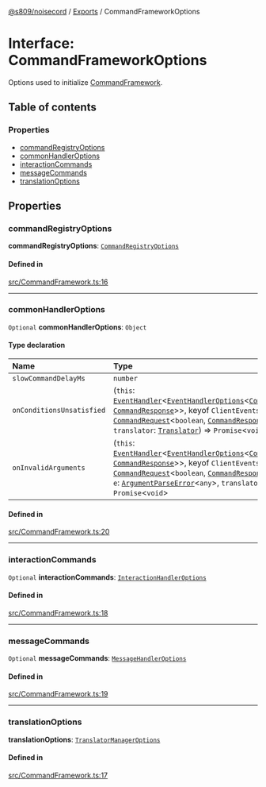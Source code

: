 [@s809/noisecord](../README.md) / [Exports](../modules.md) / CommandFrameworkOptions

# Interface: CommandFrameworkOptions

Options used to initialize [CommandFramework](../classes/CommandFramework.md).

## Table of contents

### Properties

- [commandRegistryOptions](CommandFrameworkOptions.md#commandregistryoptions)
- [commonHandlerOptions](CommandFrameworkOptions.md#commonhandleroptions)
- [interactionCommands](CommandFrameworkOptions.md#interactioncommands)
- [messageCommands](CommandFrameworkOptions.md#messagecommands)
- [translationOptions](CommandFrameworkOptions.md#translationoptions)

## Properties

### commandRegistryOptions

 **commandRegistryOptions**: [`CommandRegistryOptions`](CommandRegistryOptions.md)

#### Defined in

[src/CommandFramework.ts:16](https://github.com/s809/noisecord/blob/5de1f63/src/CommandFramework.ts#L16)

___

### commonHandlerOptions

 `Optional` **commonHandlerOptions**: `Object`

#### Type declaration

| Name | Type |
| :------ | :------ |
| `slowCommandDelayMs` | `number` |
| `onConditionsUnsatisfied` | (`this`: [`EventHandler`](../classes/EventHandler-1.md)<[`EventHandlerOptions`](EventHandlerOptions.md)<[`CommandRequest`](../classes/CommandRequest.md)<`boolean`, [`CommandResponse`](../classes/CommandResponse.md)\>\>, keyof `ClientEvents`\>, `req`: [`CommandRequest`](../classes/CommandRequest.md)<`boolean`, [`CommandResponse`](../classes/CommandResponse.md)\>, `key`: `string`, `translator`: [`Translator`](../classes/Translator-1.md)) => `Promise`<`void`\> |
| `onInvalidArguments` | (`this`: [`EventHandler`](../classes/EventHandler-1.md)<[`EventHandlerOptions`](EventHandlerOptions.md)<[`CommandRequest`](../classes/CommandRequest.md)<`boolean`, [`CommandResponse`](../classes/CommandResponse.md)\>\>, keyof `ClientEvents`\>, `req`: [`CommandRequest`](../classes/CommandRequest.md)<`boolean`, [`CommandResponse`](../classes/CommandResponse.md)\>, `command`: [`Command`](Command-1.md), `e`: [`ArgumentParseError`](../classes/ArgumentParseError-1.md)<`any`\>, `translator`: [`Translator`](../classes/Translator-1.md)) => `Promise`<`void`\> |

#### Defined in

[src/CommandFramework.ts:20](https://github.com/s809/noisecord/blob/5de1f63/src/CommandFramework.ts#L20)

___

### interactionCommands

 `Optional` **interactionCommands**: [`InteractionHandlerOptions`](InteractionHandlerOptions.md)

#### Defined in

[src/CommandFramework.ts:18](https://github.com/s809/noisecord/blob/5de1f63/src/CommandFramework.ts#L18)

___

### messageCommands

 `Optional` **messageCommands**: [`MessageHandlerOptions`](MessageHandlerOptions.md)

#### Defined in

[src/CommandFramework.ts:19](https://github.com/s809/noisecord/blob/5de1f63/src/CommandFramework.ts#L19)

___

### translationOptions

 **translationOptions**: [`TranslatorManagerOptions`](TranslatorManagerOptions.md)

#### Defined in

[src/CommandFramework.ts:17](https://github.com/s809/noisecord/blob/5de1f63/src/CommandFramework.ts#L17)
